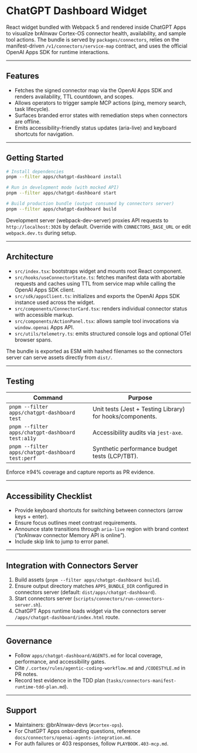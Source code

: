 # ChatGPT Dashboard Widget

React widget bundled with Webpack 5 and rendered inside ChatGPT Apps to visualize brAInwav Cortex-OS connector health, availability, and sample tool actions. The bundle is served by `packages/connectors`, relies on the manifest-driven `/v1/connectors/service-map` contract, and uses the official OpenAI Apps SDK for runtime interactions.

---

## Features

- Fetches the signed connector map via the OpenAI Apps SDK and renders availability, TTL countdown, and scopes.
- Allows operators to trigger sample MCP actions (ping, memory search, task lifecycle).
- Surfaces branded error states with remediation steps when connectors are offline.
- Emits accessibility-friendly status updates (aria-live) and keyboard shortcuts for navigation.

---

## Getting Started

```bash
# Install dependencies
pnpm --filter apps/chatgpt-dashboard install

# Run in development mode (with mocked API)
pnpm --filter apps/chatgpt-dashboard start

# Build production bundle (output consumed by connectors server)
pnpm --filter apps/chatgpt-dashboard build
```

Development server (webpack-dev-server) proxies API requests to `http://localhost:3026` by default. Override with `CONNECTORS_BASE_URL` or edit `webpack.dev.ts` during setup.

---

## Architecture

- `src/index.tsx`: bootstraps widget and mounts root React component.
- `src/hooks/useConnectorState.ts`: fetches manifest data with abortable requests and caches using TTL from service map while calling the OpenAI Apps SDK client.
- `src/sdk/appsClient.ts`: initializes and exports the OpenAI Apps SDK instance used across the widget.
- `src/components/ConnectorCard.tsx`: renders individual connector status with accessible markup.
- `src/components/ActionPanel.tsx`: allows sample tool invocations via `window.openai` Apps API.
- `src/utils/telemetry.ts`: emits structured console logs and optional OTel browser spans.

The bundle is exported as ESM with hashed filenames so the connectors server can serve assets directly from `dist/`.

---

## Testing

| Command | Purpose |
|---------|---------|
| `pnpm --filter apps/chatgpt-dashboard test` | Unit tests (Jest + Testing Library) for hooks/components. |
| `pnpm --filter apps/chatgpt-dashboard test:a11y` | Accessibility audits via `jest-axe`. |
| `pnpm --filter apps/chatgpt-dashboard test:perf` | Synthetic performance budget tests (LCP/TBT). |

Enforce ≥94% coverage and capture reports as PR evidence.

---

## Accessibility Checklist

- Provide keyboard shortcuts for switching between connectors (arrow keys + enter).
- Ensure focus outlines meet contrast requirements.
- Announce state transitions through `aria-live` region with brand context (“brAInwav connector Memory API is online”).
- Include skip link to jump to error panel.

---

## Integration with Connectors Server

1. Build assets (`pnpm --filter apps/chatgpt-dashboard build`).
2. Ensure output directory matches `APPS_BUNDLE_DIR` configured in connectors server (default: `dist/apps/chatgpt-dashboard`).
3. Start connectors server (`scripts/connectors/run-connectors-server.sh`).
4. ChatGPT Apps runtime loads widget via the connectors server `/apps/chatgpt-dashboard/index.html` route.

---

## Governance

- Follow `apps/chatgpt-dashboard/AGENTS.md` for local coverage, performance, and accessibility gates.
- Cite `/.cortex/rules/agentic-coding-workflow.md` and `/CODESTYLE.md` in PR notes.
- Record test evidence in the TDD plan (`tasks/connectors-manifest-runtime-tdd-plan.md`).

---

## Support

- Maintainers: @brAInwav-devs (`#cortex-ops`).
- For ChatGPT Apps onboarding questions, reference `docs/connectors/openai-agents-integration.md`.
- For auth failures or 403 responses, follow `PLAYBOOK.403-mcp.md`.
